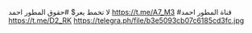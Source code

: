لا تخمط يعر$ 
#حقوق المطور احمد https://t.me/A7_M3
#قناة المطور احمد https://t.me/D2_RK
https://telegra.ph/file/b3e5093cb07c6185cd3fc.jpg
